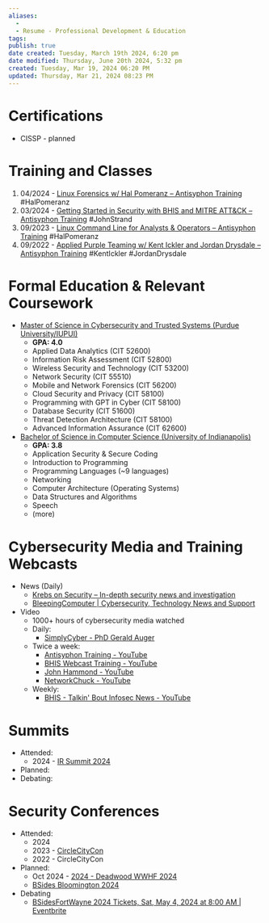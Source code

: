 ```yaml
---
aliases:
  - 
  - Resume - Professional Development & Education
tags: 
publish: true
date created: Tuesday, March 19th 2024, 6:20 pm
date modified: Thursday, June 20th 2024, 5:32 pm
created: Tuesday, Mar 19, 2024 06:20 PM
updated: Thursday, Mar 21, 2024 08:23 PM
---
```


# Certifications
- CISSP - planned
# Training and Classes
1. 04/2024 - [Linux Forensics w/ Hal Pomeranz – Antisyphon Training](https://www.antisyphontraining.com/on-demand-courses/linux-forensics-w-hal-pomeranz/)  #HalPomeranz 
2. 03/2024 - [Getting Started in Security with BHIS and MITRE ATT&CK – Antisyphon Training](https://www.antisyphontraining.com/event/getting-started-in-security-with-bhis-and-mitre-attck/2023-09-20/) #JohnStrand
3. 09/2023 - [Linux Command Line for Analysts & Operators – Antisyphon Training](https://www.antisyphontraining.com/linux-command-line-for-analysts-operators/) #HalPomeranz
4. 09/2022 - [Applied Purple Teaming w/ Kent Ickler and Jordan Drysdale – Antisyphon Training](https://www.antisyphontraining.com/live-courses-catalog/applied-purple-teaming-kent-ickler-and-jordan-drysdale/) #KentIckler #JordanDrysdale 
# Formal Education &  Relevant Coursework
- <u>Master of Science in Cybersecurity and Trusted Systems (Purdue University/IUPUI)</u>
	- **GPA: 4.0**
	- Applied Data Analytics (CIT 52600)
	- Information Risk Assessment (CIT 52800)
	- Wireless Security and Technology (CIT 53200)
	- Network Security (CIT 55510)
	- Mobile and Network Forensics (CIT 56200)
	- Cloud Security and Privacy (CIT 58100)
	- Programming with GPT in Cyber (CIT 58100)
	- Database Security (CIT 51600)
	- Threat Detection Architecture (CIT 58100)
	- Advanced Information Assurance (CIT 62600)
- <u>Bachelor of Science in Computer Science (University of Indianapolis)</u>
	- **GPA: 3.8**
	- Application Security & Secure Coding
	- Introduction to Programming 
	- Programming Languages (~9 languages)
	- Networking
	- Computer Architecture (Operating Systems)
	- Data Structures and Algorithms
	- Speech
	- (more)
# Cybersecurity Media and Training Webcasts
- News (Daily)
	- [Krebs on Security – In-depth security news and investigation](https://krebsonsecurity.com/) 
	- [BleepingComputer | Cybersecurity, Technology News and Support](https://www.bleepingcomputer.com/)
- Video
	- 1000+ hours of cybersecurity media watched
	- Daily:
		- [SimplyCyber - PhD Gerald Auger](https://www.youtube.com/@SimplyCyber)
	- Twice a week:
		- [Antisyphon Training - YouTube](https://www.youtube.com/@AntisyphonTraining)
		- [BHIS Webcast Training - YouTube](https://www.youtube.com/@BlackHillsInformationSecurity)
		- [John Hammond - YouTube](https://www.youtube.com/@_JohnHammond)
		- [NetworkChuck - YouTube](https://www.youtube.com/@NetworkChuck)
	- Weekly:
		- [BHIS - Talkin' Bout Infosec News - YouTube](https://www.youtube.com/@BlackHillsInformationSecurity/streams)

# Summits
- Attended:
	- 2024 - [IR Summit 2024](📁%2005%20-%20Learning,%20Notes/BHIS,%20Antisyphon/IR%20Summit%202024/IR%20Summit%202024.md) 
- Planned:
- Debating:
# Security Conferences
- Attended:
	- 2024
	- 2023 - [CircleCityCon](https://circlecitycon.org/)
	- 2022 - CircleCityCon
- Planned:
	- Oct 2024 - [2024 - Deadwood WWHF 2024](https://wildwesthackinfest.com/)
	- [BSides Bloomington 2024](https://bsidesbloomington.org/)
- Debating
	- [BSidesFortWayne 2024 Tickets, Sat, May 4, 2024 at 8:00 AM | Eventbrite](https://www.eventbrite.com/e/bsidesfortwayne-2024-tickets-789388280597) 
